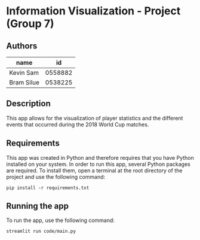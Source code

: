 # Information Visualization - Project (Group 7)

## Authors

| name                       | id      |
|----------------------------|---------|
| Kevin Sam                  | 0558882 |
| Bram Silue                 | 0538225 |

## Description
This app allows for the visualization of player statistics and the different events that occurred during the 2018 World Cup matches.

## Requirements
This app was created in Python and therefore requires that you have Python installed on your system. In order to run this app, several Python packages are required. To install them, open a terminal at the root directory of the project and use the following command:

```
pip install -r requirements.txt
```

## Running the app
To run the app, use the following command:
```
streamlit run code/main.py
```
